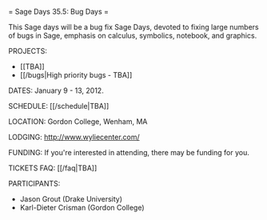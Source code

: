 = Sage Days 35.5: Bug Days =

This Sage days will be a bug fix Sage Days, devoted to fixing large numbers of bugs in Sage, emphasis on calculus, symbolics, notebook, and graphics.

PROJECTS:

  * [[TBA]]
  * [[/bugs|High priority bugs - TBA]]



DATES: January 9 - 13, 2012.  

SCHEDULE: [[/schedule|TBA]] 

LOCATION: Gordon College, Wenham, MA

LODGING: http://www.wyliecenter.com/

FUNDING: If you're interested in attending, there may be funding for you.   

TICKETS FAQ: [[/faq|TBA]]

PARTICIPANTS:
 
 * Jason Grout (Drake University)
 * Karl-Dieter Crisman (Gordon College)
